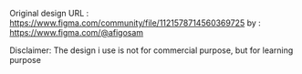 Original design
URL : https://www.figma.com/community/file/1121578714560369725
by : https://www.figma.com/@afigosam

Disclaimer:
The design i use is not for commercial purpose, but for learning purpose
